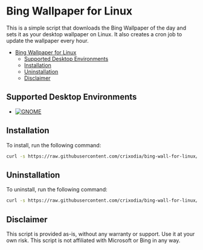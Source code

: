 # Bing Wallpaper for Linux

This is a simple script that downloads the Bing Wallpaper of the day and sets it as your desktop wallpaper on Linux. It also creates a cron job to update the wallpaper every hour.

- [Bing Wallpaper for Linux](#bing-wallpaper-for-linux)
  - [Supported Desktop Environments](#supported-desktop-environments)
  - [Installation](#installation)
  - [Uninstallation](#uninstallation)
  - [Disclaimer](#disclaimer)


## Supported Desktop Environments

- [![GNOME](https://img.shields.io/badge/GNOME-4B4C5D?style=flat&logo=gnome)](https://www.gnome.org/)

## Installation

To install, run the following command:

```bash
curl -s https://raw.githubusercontent.com/crixodia/bing-wall-for-linux/main/install.sh | bash
```

## Uninstallation

To uninstall, run the following command:

```bash
curl -s https://raw.githubusercontent.com/crixodia/bing-wall-for-linux/main/install.sh | bash -s --uninstall
```

## Disclaimer

This script is provided as-is, without any warranty or support. Use it at your own risk. This script is not affiliated with Microsoft or Bing in any way.
